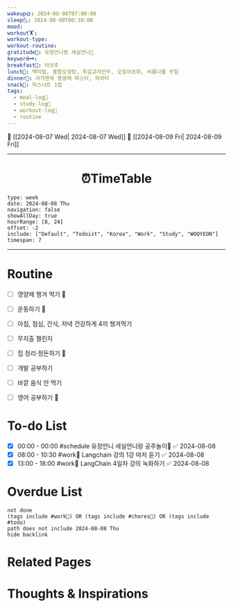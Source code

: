 ```yaml
---
wakeup🌞: 2024-08-08T07:00:00
sleep🌜: 2024-08-08T00:30:00
mood: 
workout🏋️: 
workout-type: 
workout-routine: 
gratitude🙏: 유정언니랑 세실언니🎀
keyword🗝️: 
breakfast🍳: 아샷추
lunch🍚: 백미밥, 홍합오뎅탕, 튀김교자만두, 오징어초회, 비름나물 무침
dinner🥗: 서가앤쿡 봉골레 파스타, 파히타
snack🍬: 믹스너트 1컵
tags:
  - meal-log📝
  - study-log📓
  - workout-log💪
  - routine
---
```


🔺 [[2024-08-07 Wed| 2024-08-07 Wed]]
🔻 [[2024-08-09 Fri| 2024-08-09 Fri]]
___
<h1> <center>⏰TimeTable </center> </h1>

```gEvent
type: week
date: 2024-08-08 Thu
navigation: false
showAllDay: true
hourRange: [8, 24]
offset: -2
include: ["Default", "Todoist", "Korea", "Work", "Study", "WOOYEON"]
timespan: 7
```

--- 


# Routine 

- [ ] 영양제 챙겨 먹기 🔼 
- [ ] 운동하기 🔼
- [ ] 아침, 점심, 간식, 저녁 건강하게 4끼 챙겨먹기
- [ ] 무지출 챌린지 
- [ ] 집 정리·정돈하기 🔼
- [ ] 개발 공부하기
- [ ] 바깥 음식 안 먹기 
- [ ] 영어 공부하기 🔼 


# To-do List

- [x] 00:00 - 00:00 #schedule 유정언니 세실언니랑 공주놀이🎀 ✅ 2024-08-08
- [x] 08:00 - 10:30 #work💼 Langchain 강의 1강 마저 듣기 ✅ 2024-08-08
- [x] 13:00 - 18:00 #work💼 LangChain 4일차 강의 녹화하기 ✅ 2024-08-08
# Overdue List
```tasks
not done
(tags include #work💼) OR (tags include #chores🧺) OR (tags include #todo)
path does not include 2024-08-08 Thu
hide backlink
```

# Related Pages



# Thoughts & Inspirations


